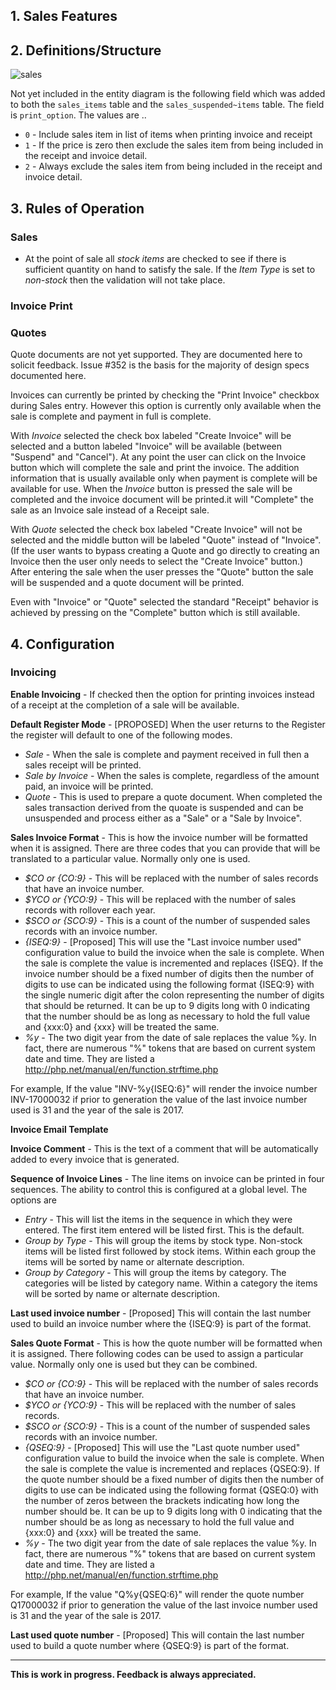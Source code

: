 ## 1. Sales Features


## 2. Definitions/Structure
![sales](https://github.com/jekkos/opensourcepos/blob/master/design/sales.png)

Not yet included in the entity diagram is the following field which was added to both the `sales_items` table and the `sales_suspended~items` table.  The field is `print_option`.  The values are ..
- `0` - Include sales item in list of items when printing invoice and receipt
- `1` - If the price is zero then exclude the sales item from being included in the receipt and invoice detail.
- `2` - Always exclude the sales item from being included in the receipt and invoice detail.


## 3. Rules of Operation

### Sales

- At the point of sale all *stock items* are checked to see if there is sufficient quantity on hand to satisfy the sale.  If the *Item Type* is set to *non-stock* then the validation will not take place.

### Invoice Print

### Quotes

Quote documents are not yet supported.  They are documented here to solicit feedback.  Issue #352 is the basis for the majority of design specs documented here.

Invoices can currently be printed by checking the "Print Invoice" checkbox during Sales entry.  However this option is currently only available when the sale is complete and payment in full is complete.


With *Invoice* selected the check box labeled "Create Invoice" will be selected and a button labeled "Invoice" will be available (between "Suspend" and "Cancel").  At any point the user can click on the Invoice button which will complete the sale and print the invoice.  The addition information that is usually available only when payment is complete will be available for use.  When the *Invoice* button is pressed the sale will be completed and the invoice document will be printed.it will "Complete" the sale as an Invoice sale instead of a Receipt sale.

With *Quote* selected the check box labeled "Create Invoice" will not be selected and the middle button will be labeled "Quote" instead of "Invoice".  (If the user wants to bypass creating a Quote and go directly to creating an Invoice then the user only needs to select the "Create Invoice" button.)  After entering the sale when the user presses the "Quote" button the sale will be suspended and a quote document will be printed.

Even with "Invoice" or "Quote" selected the standard "Receipt" behavior is achieved by pressing on the "Complete" button which is still available.
 
## 4. Configuration

### Invoicing

**Enable Invoicing** - If checked then the option for printing invoices instead of a receipt at the completion of a sale will be available.

**Default Register Mode** - [PROPOSED] When the user returns to the Register the register will default to one of the following modes.
- *Sale* - When the sale is complete and payment received in full then a sales receipt will be printed.
- *Sale by Invoice* - When the sales is complete, regardless of the amount paid, an invoice will be  printed.
- *Quote* - This is used to prepare a quote document.  When completed the sales transaction derived from the quoate is suspended and can be unsuspended and process either as a "Sale" or a "Sale by Invoice".

**Sales Invoice Format** - This is how the invoice number will be formatted when it is assigned.  There are three codes that you can provide that will be translated to a particular value.  Normally only one is used.
- *$CO or {CO:9}* - This will be replaced with the number of sales records that have an invoice number.
- *$YCO or {YCO:9}* - This will be replaced with the number of sales records with rollover each year.
- *$SCO or {SCO:9}* - This is a count of the number of suspended sales records with an invoice number.
- *{ISEQ:9}* - [Proposed] This will use the "Last invoice number used" configuration value to build the invoice when the sale is complete.  When the sale is complete the value is incremented and replaces {ISEQ}.  If the invoice number should be a fixed number of digits then the number of digits to use can be indicated using the following format {ISEQ:9} with the single numeric digit after the colon representing the number of digits that should be returned.  It can be up to 9 digits long with 0 indicating that the number should be as long as necessary to hold the full value and {xxx:0} and {xxx} will be treated the same.
- *%y* -  The two digit year from the date of sale replaces the value %y.  In fact, there are numerous "%" tokens that are based on current system date and time.  They are listed a http://php.net/manual/en/function.strftime.php

For example, If the value "INV-%y{ISEQ:6}" will render the invoice number INV-17000032 if prior to generation the value of the last invoice number used is 31 and the year of the sale is 2017.

**Invoice Email Template**

**Invoice Comment** - This is the text of a comment that will be automatically added to every invoice that is generated.

**Sequence of Invoice Lines** - The line items on invoice can be printed in four sequences.  The ability to control this is configured at a global level.  The options are

- *Entry* - This will list the items in the sequence in which they were entered. The first item entered will be listed first.  This is the default.
- *Group by Type* - This will group the items by stock type.  Non-stock items will be listed first followed by stock items.  Within each group the items will be sorted by name or alternate description.
- *Group by Category* - This will group the items by category.  The categories will be listed by category name.  Within a category the items will be sorted by name or alternate description. 

**Last used invoice number** - [Proposed] This will contain the last number used to build an invoice number where the {ISEQ:9} is part of the format.

**Sales Quote Format** - This is how the quote number will be formatted when it is assigned.  There following codes can be used to assign a particular value.  Normally only one is used but they can be combined.
- *$CO or {CO:9}* - This will be replaced with the number of sales records that have an invoice number.
- *$YCO or {YCO:9}* - This will be replaced with the number of sales records.
- *$SCO or {SCO:9}* - This is a count of the number of suspended sales records with an invoice number.
- *{QSEQ:9}* - [Proposed] This will use the "Last quote number used" configuration value to build the invoice when the sale is complete.  When the sale is complete the value is incremented and replaces {QSEQ:9}.  If the quote number should be a fixed number of digits then the number of digits to use can be indicated using the following format {QSEQ:0} with the number of zeros between the brackets indicating how long the number should be. It can be up to 9 digits long with 0 indicating that the number should be as long as necessary to hold the full value and {xxx:0} and {xxx} will be treated the same.
- *%y* - The two digit year from the date of sale replaces the value %y. In fact, there are numerous "%" tokens that are based on current system date and time.  They are listed a http://php.net/manual/en/function.strftime.php

For example, If the value "Q%y{QSEQ:6}" will render the quote number Q17000032 if prior to generation the value of the last invoice number used is 31 and the year of the sale is 2017.

**Last used quote number** - [Proposed] This will contain the last number used to build a quote number where {QSEQ:9} is part of the format.

---

**This is work in progress.  Feedback is always appreciated.**